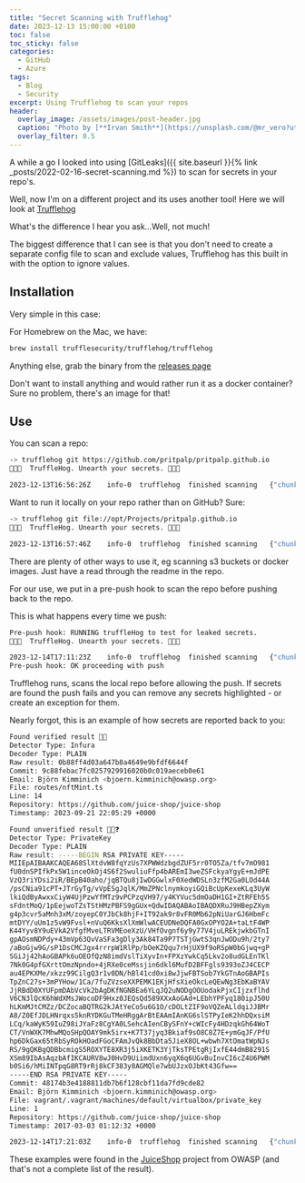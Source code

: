 ```yaml
---
title: "Secret Scanning with Trufflehog"
date: 2023-12-13 15:00:00 +0100
toc: false
toc_sticky: false
categories:
  - GitHub
  - Azure
tags:
  - Blog
  - Security
excerpt: Using Trufflehog to scan your repos
header: 
  overlay_image: /assets/images/post-header.jpg
  caption: "Photo by [**Irvan Smith**](https://unsplash.com/@mr_vero?utm_source=unsplash&utm_medium=referral&utm_content=creditCopyText) on [**Unsplash**](https://unsplash.com)"
  overlay_filter: 0.5
---
```

A while a go I looked into using [GitLeaks]({{ site.baseurl }}{% link _posts/2022-02-16-secret-scanning.md %}) to scan for secrets in your repo's.

Well, now I'm on a different project and its uses another tool! Here we will look at [Trufflehog](https://github.com/trufflesecurity/trufflehog)

What's the difference I hear you ask...Well, not much!

The biggest difference that I can see is that you don't need to create a separate config file to scan and exclude values, Trufflehog has this built in with the option to ignore values.

## Installation

Very simple in this case:

For Homebrew on the Mac, we have:
```bash
brew install trufflesecurity/trufflehog/trufflehog
```

Anything else, grab the binary from the [releases page](https://github.com/trufflesecurity/trufflehog/releases)

Don't want to install anything and would rather run it as a docker container? Sure no problem, there's an image for that!

## Use

You can scan a repo:

```bash
-> trufflehog git https://github.com/pritpalp/pritpalp.github.io
🐷🔑🐷  TruffleHog. Unearth your secrets. 🐷🔑🐷

2023-12-13T16:56:26Z	info-0	trufflehog	finished scanning	{"chunks": 65, "bytes": 123944, "verified_secrets": 0, "unverified_secrets": 0, "scan_duration": "1.241692334s"}
```

Want to run it locally on your repo rather than on GitHub? Sure:

```bash
-> trufflehog git file://opt/Projects/pritpalp.github.io
🐷🔑🐷  TruffleHog. Unearth your secrets. 🐷🔑🐷

2023-12-13T16:57:46Z	info-0	trufflehog	finished scanning	{"chunks": 0, "bytes": 0, "verified_secrets": 0, "unverified_secrets": 0, "scan_duration": "60.536875ms"}
```

There are plenty of other ways to use it, eg scanning s3 buckets or docker images. Just have a read through the readme in the repo.

For our use, we put in a pre-push hook to scan the repo before pushing back to the repo.

This is what happens every time we push:

```bash
Pre-push hook: RUNNING truffleHog to test for leaked secrets.
🐷🔑🐷  TruffleHog. Unearth your secrets. 🐷🔑🐷

2023-12-14T17:11:23Z	info-0	trufflehog	finished scanning	{"chunks": 3, "bytes": 2964, "verified_secrets": 0, "unverified_secrets": 0, "scan_duration": "67.336583ms"}
Pre-push hook: OK proceeding with push
```

Trufflehog runs, scans the local repo before allowing the push. If secrets are found the push fails and you can remove any secrets highlighted - or create an exception for them.

Nearly forgot, this is an example of how secrets are reported back to you:

```bash
Found verified result 🐷🔑
Detector Type: Infura
Decoder Type: PLAIN
Raw result: 0b88ff4d03a647b8a4649e9bfdf6644f
Commit: 9c88febac7fc0257929916020b0c019aeceb0e61
Email: Björn Kimminich <bjoern.kimminich@owasp.org>
File: routes/nftMint.ts
Line: 14
Repository: https://github.com/juice-shop/juice-shop
Timestamp: 2023-09-21 22:05:29 +0000

Found unverified result 🐷🔑❓
Detector Type: PrivateKey
Decoder Type: PLAIN
Raw result: -----BEGIN RSA PRIVATE KEY-----
MIIEpAIBAAKCAQEA68SlXtdvW8fqYzUs7XPWWdzbgdZUF5rr0TO5Za/tfv7mO981
fU0dnSPIfkPx5W1inceOkOj4S6f2SwuliuFfp4bAREmI3weZSFckyaYgyE+mJdPE
VzQ3riYDsi2iR/BEpB40aho/jqBTQu8jIwDGGwlxF0XedWDSLn3zfM2Ga0LOd44A
/psCNia91cPT+JTrGyTg/vVpESgJqlK/MmZPNclnymkoyiGQiBcUpKexeKLq3UyW
lkiQdByAwxxCiyW4UjPzwYfMTz9vPCPzqVH97/y4KYVuc5dmOaDH1GI+ZtRFEh5S
sFdntMoQ/1pEejwoTZsTStHMzPBFS9gGUx+QdwIDAQABAoIBAQDXRuJ9HBepZXym
g4p3cvr5aMnh3xM/zoyepC0YJbCk8hjF+IT92ak9r8vFR0Mb62pNiUarGJ6HbmFc
mtDYY/uUm1z5vW9Fvsl+nVuQ6KksXlXmWlwACEUDNeDQFA0GxOPYO2A+taLtF4WP
K44Yyv8Y9uEVkA2VfgfMveLTRVMEoeXzU/VHfOvgnf6y9y77V4juLREkjwkbGTnI
gpAOsmNDPdy+43mVp63QvVaSFa3gDly3Ak84Ta9P7TSTjGwtS3qnJwODu9h/2ty7
/aBoGjw9G/sP1DsCMCJgx4rrrpW1RlPp/bOeKZQqu7rHjUX9f9oRSpW0bGjwq+gP
SGiJj42hAoGBAPk6uOEOfQzN8imdVslTiXyvIn+FPXzYwkCq5Lkv2o8udGLEnTKl
7Nk0G4pfGXrttOmzNpndo+4jRXe0ceMssjin6dkl6MufD2BFFgls9393oZJ4CECP
au4EPKXMe/xkzz99CilgQ3r1v0DN/hBl41cd0xi8wJjwFBTSob7YkGTnAoGBAPIs
TpZnC27s+3mPYHow/1Ca/7fuZVzseXXPEMK1EKjHfsXieOkcLeQEwNg3EbKaBYAV
JjRBdD0XYUFpmDAbVcVk2bAgDKfNGNBEa6YLqJQ2uNODgOOUodakPjxCIjzxflhd
V6CN3lQcK6hWdXMsJWocoDF9Hxz0JEQsQd589XXxAoGAd+LEbhYPFyq180ipJ50U
hLKmMJtCMZz/DCZocaBQTRG2kJAtYeCo5u6G1O/cDOLtZIF9oVQZeALldqiJJBMr
A8/Z0EfJDLHNrqxs5knRYDKGuTMeHRggArBtEAAmIAnKG6slSTPyIeK2hhDQxsiM
LCq/kaWyK59IuZ98iJYaFz8CgYA0LSehcAIenCBySFnY+cWIcFy4HDzqkGh64WoT
CT/VnWXK7MhwMQoSHpQOAY9mk5irx+K7T37jyq3Bkiaf9sO8C8Z7E+ymGqJF/PfU
hp6DkGax65tRbSyROkHOadFGoCFAmJvQk8BbDta5JieX8OL+wbwh7XtOmatWpNJs
RS/9gQKBgQDBbcmigS5ROXYTE8XR3j5iXKETK3YjTksTPEtgRjIxfE44dmB8291S
XSm89IbAsAqzbAfIKCAURV8wJ0HvD9UiimdUxn6yqX6q6UGvBuInvCI6cZ4U6PWM
b0Si6/hMiINTpqG8RT9rRj8kCF383y8AGMQle7wbUJzxOJbKt43Gfw==
-----END RSA PRIVATE KEY-----
Commit: 48174b3e4188811db7b6f128cbf11da7fd9cde82
Email: Björn Kimminich <bjoern.kimminich@owasp.org>
File: vagrant/.vagrant/machines/default/virtualbox/private_key
Line: 1
Repository: https://github.com/juice-shop/juice-shop
Timestamp: 2017-03-03 01:12:32 +0000

2023-12-14T17:21:03Z	info-0	trufflehog	finished scanning	{"chunks": 64108, "bytes": 86247764, "verified_secrets": 5, "unverified_secrets": 5, "scan_duration": "25.709870958s"}
```

These examples were found in the [JuiceShop](https://owasp.org/www-project-juice-shop/) project from OWASP (and that's not a complete list of the result).